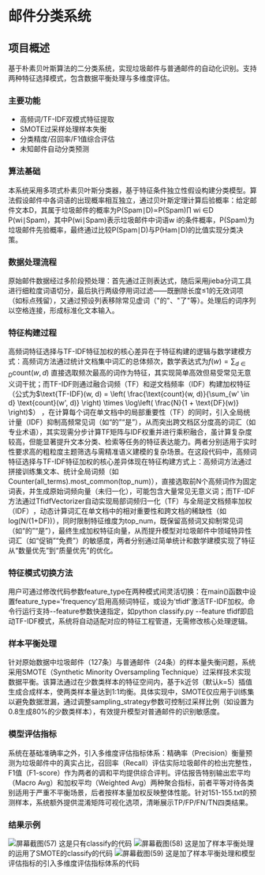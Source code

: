 # 邮件分类系统

## 项目概述
基于朴素贝叶斯算法的二分类系统，实现垃圾邮件与普通邮件的自动化识别。支持两种特征选择模式，包含数据平衡处理与多维度评估。

### 主要功能
- 高频词/TF-IDF双模式特征提取
- SMOTE过采样处理样本失衡
- 分类精度/召回率/F1值综合评估
- 未知邮件自动分类预测
### 算法基础
本系统采用多项式朴素贝叶斯分类器，基于特征条件独立性假设构建分类模型。算法假设邮件中各词语的出现概率相互独立，通过贝叶斯定理计算后验概率：给定邮件文本D，其属于垃圾邮件的概率为P(Spam∣D)∝P(Spam)∏ wi ∈D P(wi∣Spam)，其中P(wi∣Spam)表示垃圾邮件中词语w i​ 的条件概率，P(Spam)为垃圾邮件先验概率，最终通过比较P(Spam∣D)与P(Ham∣D)的比值实现分类决策。
### 数据处理流程
原始邮件数据经过多阶段预处理：首先通过正则表达式，随后采用jieba分词工具进行细粒度词语切分，最后执行两级停用词过滤——既删除长度≤1的无效词项（如标点残留），又通过预设列表移除常见虚词（"的"、"了"等）。处理后的词序列以空格连接，形成标准化文本输入。
### 特征构建过程
高频词特征选择与TF-IDF特征加权的核心差异在于特征构建的逻辑与数学建模方式：高频词方法通过统计文档集中词汇的总体频次，数学表达式为$f(w) = \sum_{d \in D} \text{count}(w, d)$ 直接选取频次最高的词作为特征，其实现简单高效但易受常见无意义词干扰；而TF-IDF则通过融合词频（TF）和逆文档频率（IDF）构建加权特征（公式为$\text{TF-IDF}(w, d) = \left( \frac{\text{count}(w, d)}{\sum_{w' \in d} \text{count}(w', d)} \right) \times \log\left( \frac{N}{1 + \text{DF}(w)} \right)$）
，在计算每个词在单文档中的局部重要性（TF）的同时，引入全局统计量（IDF）抑制高频常见词（如“的”“是”），从而突出跨文档区分度高的词汇（如专业术语），其实现需分步计算TF矩阵与IDF权重并进行乘积融合，虽计算复杂度较高，但能显著提升文本分类、检索等任务的特征表达能力。两者分别适用于实时性要求高的粗粒度主题筛选与需精准语义建模的复杂场景。在这段代码中，高频词特征选择与TF-IDF特征加权的核心差异体现在特征构建方式上：高频词方法通过拼接训练集文本、统计全局词频（如Counter(all_terms).most_common(top_num)），直接选取前N个高频词作为固定词表，并生成原始词频向量​（未归一化），可能包含大量常见无意义词；而TF-IDF方法通过TfidfVectorizer自动实现局部词频归一化（TF）​与全局逆文档频率加权（IDF）​，动态计算词汇在单文档中的相对重要性和跨文档的稀缺性（如log(N/(1+DF))），同时限制特征维度为top_num，既保留高频词又抑制常见词（如“的”“是”），最终生成加权特征向量，从而提升模型对垃圾邮件中领域特异性词汇（如“促销”“免费”）的敏感度，两者分别通过简单统计和数学建模实现了特征从“数量优先”到“质量优先”的优化。
### 特征模式切换方法
用户可通过修改代码参数feature_type在两种模式间灵活切换：在main()函数中设置feature_type='frequency'启用高频词特征，或设为'tfidf'激活TF-IDF加权。命令行运行支持--feature参数快速指定，如python classify.py --feature tfidf即启动TF-IDF模式，系统将自动适配对应的特征工程管道，无需修改核心处理逻辑。
### 样本平衡处理
针对原始数据中垃圾邮件（127条）与普通邮件（24条）的样本量失衡问题，系统采用SMOTE（Synthetic Minority Oversampling Technique）过采样技术实现数据平衡。该算法通过在少数类样本的特征空间内，基于k近邻（默认k=5）插值生成合成样本，使两类样本量达到1:1均衡。具体实现中，SMOTE仅应用于训练集以避免数据泄漏，通过调整sampling_strategy参数可控制过采样比例（如设置为0.8生成80%的少数类样本），有效提升模型对普通邮件的识别敏感度。
### 模型评估指标
系统在基础准确率之外，引入多维度评估指标体系：精确率（Precision）衡量预测为垃圾邮件中的真实占比，召回率（Recall）评估实际垃圾邮件的检出完整性，F1值（F1-score）作为两者的调和平均提供综合评判。评估报告特别输出宏平均（Macro Avg）和加权平均（Weighted Avg）两种聚合指标，前者平等对待各类别适用于严重不平衡场景，后者按样本量加权反映整体性能。针对151-155.txt的预测样本，系统额外提供混淆矩阵可视化选项，清晰展示TP/FP/FN/TN四类结果。
### 结果示例
![屏幕截图(57)](https://github.com/user-attachments/assets/6072582f-0ee3-47a4-8f82-5fd7f5092abe)
这是只有classify的代码
![屏幕截图(58)](https://github.com/user-attachments/assets/6691e35c-a2cc-47c6-a47a-8e7c9841eea0)
这是加了样本平衡处理的运用了SMOTE的classify的代码
![屏幕截图(59)](https://github.com/user-attachments/assets/43a88c08-0eeb-45f4-afe7-848c0a6e4e55)
这是加了样本平衡处理和模型评估指标的引入多维度评估指标体系的代码


